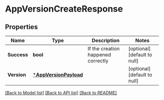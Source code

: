 # AppVersionCreateResponse

## Properties
Name | Type | Description | Notes
------------ | ------------- | ------------- | -------------
**Success** | **bool** | If the creation happened correctly | [optional] [default to null]
**Version** | [***AppVersionPayload**](AppVersionPayload.md) |  | [optional] [default to null]

[[Back to Model list]](../README.md#documentation-for-models) [[Back to API list]](../README.md#documentation-for-api-endpoints) [[Back to README]](../README.md)


